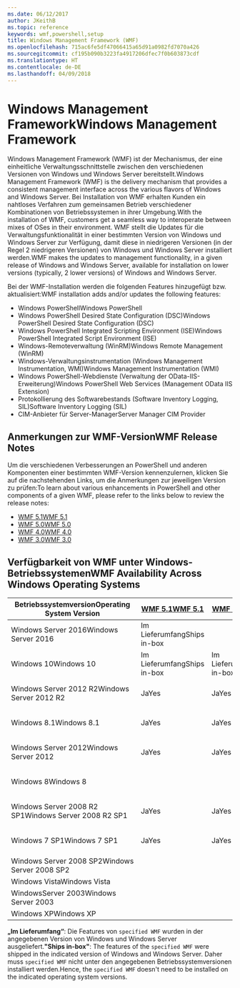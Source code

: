```yaml
---
ms.date: 06/12/2017
author: JKeithB
ms.topic: reference
keywords: wmf,powershell,setup
title: Windows Management Framework (WMF)
ms.openlocfilehash: 715ac6fe5df47066415a65d91a0982fd7070a426
ms.sourcegitcommit: cf195b090b3223fa4917206dfec7f0b603873cdf
ms.translationtype: HT
ms.contentlocale: de-DE
ms.lasthandoff: 04/09/2018
---
```

# <a name="windows-management-framework"></a><span data-ttu-id="5b6c0-103">Windows Management Framework</span><span class="sxs-lookup"><span data-stu-id="5b6c0-103">Windows Management Framework</span></span>

<span data-ttu-id="5b6c0-104">Windows Management Framework (WMF) ist der Mechanismus, der eine einheitliche Verwaltungsschnittstelle zwischen den verschiedenen Versionen von Windows und Windows Server bereitstellt.</span><span class="sxs-lookup"><span data-stu-id="5b6c0-104">Windows Management Framework (WMF) is the delivery mechanism that provides a consistent management interface across the various flavors of Windows and Windows Server.</span></span>
<span data-ttu-id="5b6c0-105">Bei Installation von WMF erhalten Kunden ein nahtloses Verfahren zum gemeinsamen Betrieb verschiedener Kombinationen von Betriebssystemen in ihrer Umgebung.</span><span class="sxs-lookup"><span data-stu-id="5b6c0-105">With the installation of WMF, customers get a seamless way to interoperate between mixes of OSes in their environment.</span></span>
<span data-ttu-id="5b6c0-106">WMF stellt die Updates für die Verwaltungsfunktionalität in einer bestimmten Version von Windows und Windows Server zur Verfügung, damit diese in niedrigeren Versionen (in der Regel 2 niedrigeren Versionen) von Windows und Windows Server installiert werden.</span><span class="sxs-lookup"><span data-stu-id="5b6c0-106">WMF makes the updates to management functionality, in a given release of Windows and Windows Server, available for installation on lower versions (typically, 2 lower versions) of Windows and Windows Server.</span></span>

<span data-ttu-id="5b6c0-107">Bei der WMF-Installation werden die folgenden Features hinzugefügt bzw. aktualisiert:</span><span class="sxs-lookup"><span data-stu-id="5b6c0-107">WMF installation adds and/or updates the following features:</span></span>

- <span data-ttu-id="5b6c0-108">Windows PowerShell</span><span class="sxs-lookup"><span data-stu-id="5b6c0-108">Windows PowerShell</span></span>
- <span data-ttu-id="5b6c0-109">Windows PowerShell Desired State Configuration (DSC)</span><span class="sxs-lookup"><span data-stu-id="5b6c0-109">Windows PowerShell Desired State Configuration (DSC)</span></span>
- <span data-ttu-id="5b6c0-110">Windows PowerShell Integrated Scripting Environment (ISE)</span><span class="sxs-lookup"><span data-stu-id="5b6c0-110">Windows PowerShell Integrated Script Environment (ISE)</span></span>
- <span data-ttu-id="5b6c0-111">Windows-Remoteverwaltung (WinRM)</span><span class="sxs-lookup"><span data-stu-id="5b6c0-111">Windows Remote Management (WinRM)</span></span>
- <span data-ttu-id="5b6c0-112">Windows-Verwaltungsinstrumentation (Windows Management Instrumentation, WMI)</span><span class="sxs-lookup"><span data-stu-id="5b6c0-112">Windows Management Instrumentation (WMI)</span></span>
- <span data-ttu-id="5b6c0-113">Windows PowerShell-Webdienste (Verwaltung der OData-IIS-Erweiterung)</span><span class="sxs-lookup"><span data-stu-id="5b6c0-113">Windows PowerShell Web Services (Management OData IIS Extension)</span></span>
- <span data-ttu-id="5b6c0-114">Protokollierung des Softwarebestands (Software Inventory Logging, SIL)</span><span class="sxs-lookup"><span data-stu-id="5b6c0-114">Software Inventory Logging (SIL)</span></span>
- <span data-ttu-id="5b6c0-115">CIM-Anbieter für Server-Manager</span><span class="sxs-lookup"><span data-stu-id="5b6c0-115">Server Manager CIM Provider</span></span>

## <a name="wmf-release-notes"></a><span data-ttu-id="5b6c0-116">Anmerkungen zur WMF-Version</span><span class="sxs-lookup"><span data-stu-id="5b6c0-116">WMF Release Notes</span></span>

<span data-ttu-id="5b6c0-117">Um die verschiedenen Verbesserungen an PowerShell und anderen Komponenten einer bestimmten WMF-Version kennenzulernen, klicken Sie auf die nachstehenden Links, um die Anmerkungen zur jeweiligen Version zu prüfen:</span><span class="sxs-lookup"><span data-stu-id="5b6c0-117">To learn about various enhancements in PowerShell and other components of a given WMF, please refer to the links below to review the release notes:</span></span>

- [<span data-ttu-id="5b6c0-118">WMF 5.1</span><span class="sxs-lookup"><span data-stu-id="5b6c0-118">WMF 5.1</span></span>](5.1/release-notes.md)
- [<span data-ttu-id="5b6c0-119">WMF 5.0</span><span class="sxs-lookup"><span data-stu-id="5b6c0-119">WMF 5.0</span></span>](5.0/releasenotes.md)
- [<span data-ttu-id="5b6c0-120">WMF 4.0</span><span class="sxs-lookup"><span data-stu-id="5b6c0-120">WMF 4.0</span></span>](https://download.microsoft.com/download/3/D/6/3D61D262-8549-4769-A660-230B67E15B25/Windows%20Management%20Framework%204%200%20Release%20Notes.docx)
- [<span data-ttu-id="5b6c0-121">WMF 3.0</span><span class="sxs-lookup"><span data-stu-id="5b6c0-121">WMF 3.0</span></span>](https://download.microsoft.com/download/E/7/6/E76850B8-DA6E-4FF5-8CCE-A24FC513FD16/WMF%203%20Release%20Notes.docx)

## <a name="wmf-availability-across-windows-operating-systems"></a><span data-ttu-id="5b6c0-122">Verfügbarkeit von WMF unter Windows-Betriebssystemen</span><span class="sxs-lookup"><span data-stu-id="5b6c0-122">WMF Availability Across Windows Operating Systems</span></span>

| <span data-ttu-id="5b6c0-123">Betriebssystemversion</span><span class="sxs-lookup"><span data-stu-id="5b6c0-123">Operating System Version</span></span> | [<span data-ttu-id="5b6c0-124">WMF 5.1</span><span class="sxs-lookup"><span data-stu-id="5b6c0-124">WMF 5.1</span></span>](https://aka.ms/wmf51download) | [<span data-ttu-id="5b6c0-125">WMF 5.0</span><span class="sxs-lookup"><span data-stu-id="5b6c0-125">WMF 5.0</span></span>](https://aka.ms/wmf5download) | [<span data-ttu-id="5b6c0-126">WMF 4.0</span><span class="sxs-lookup"><span data-stu-id="5b6c0-126">WMF 4.0</span></span>](https://aka.ms/wmf4download) |  [<span data-ttu-id="5b6c0-127">WMF 3.0</span><span class="sxs-lookup"><span data-stu-id="5b6c0-127">WMF 3.0</span></span>](https://aka.ms/wmf3download) | [<span data-ttu-id="5b6c0-128">WMF 2.0</span><span class="sxs-lookup"><span data-stu-id="5b6c0-128">WMF 2.0</span></span>](https://aka.ms/wmf2download) |
| ------------------------ | ----------- | ----------- | ----------- | ------------ |  ------------- |
| <span data-ttu-id="5b6c0-129">Windows Server 2016</span><span class="sxs-lookup"><span data-stu-id="5b6c0-129">Windows Server 2016</span></span> | <span data-ttu-id="5b6c0-130">Im Lieferumfang</span><span class="sxs-lookup"><span data-stu-id="5b6c0-130">Ships in-box</span></span> |  |  |  |  |
| <span data-ttu-id="5b6c0-131">Windows 10</span><span class="sxs-lookup"><span data-stu-id="5b6c0-131">Windows 10</span></span> | <span data-ttu-id="5b6c0-132">Im Lieferumfang</span><span class="sxs-lookup"><span data-stu-id="5b6c0-132">Ships in-box</span></span> | <span data-ttu-id="5b6c0-133">Im Lieferumfang</span><span class="sxs-lookup"><span data-stu-id="5b6c0-133">Ships in-box</span></span>  | | | |
| <span data-ttu-id="5b6c0-134">Windows Server 2012 R2</span><span class="sxs-lookup"><span data-stu-id="5b6c0-134">Windows Server 2012 R2</span></span>| <span data-ttu-id="5b6c0-135">Ja</span><span class="sxs-lookup"><span data-stu-id="5b6c0-135">Yes</span></span> | <span data-ttu-id="5b6c0-136">Ja</span><span class="sxs-lookup"><span data-stu-id="5b6c0-136">Yes</span></span> | <span data-ttu-id="5b6c0-137">Im Lieferumfang</span><span class="sxs-lookup"><span data-stu-id="5b6c0-137">Ships in-box</span></span> |  |  |
| <span data-ttu-id="5b6c0-138">Windows 8.1</span><span class="sxs-lookup"><span data-stu-id="5b6c0-138">Windows 8.1</span></span> | <span data-ttu-id="5b6c0-139">Ja</span><span class="sxs-lookup"><span data-stu-id="5b6c0-139">Yes</span></span> | <span data-ttu-id="5b6c0-140">Ja</span><span class="sxs-lookup"><span data-stu-id="5b6c0-140">Yes</span></span> |  <span data-ttu-id="5b6c0-141">Im Lieferumfang</span><span class="sxs-lookup"><span data-stu-id="5b6c0-141">Ships in-box</span></span> |  |  |
| <span data-ttu-id="5b6c0-142">Windows Server 2012</span><span class="sxs-lookup"><span data-stu-id="5b6c0-142">Windows Server 2012</span></span> | <span data-ttu-id="5b6c0-143">Ja</span><span class="sxs-lookup"><span data-stu-id="5b6c0-143">Yes</span></span> | <span data-ttu-id="5b6c0-144">Ja</span><span class="sxs-lookup"><span data-stu-id="5b6c0-144">Yes</span></span> | <span data-ttu-id="5b6c0-145">Ja</span><span class="sxs-lookup"><span data-stu-id="5b6c0-145">Yes</span></span> |  <span data-ttu-id="5b6c0-146">Im Lieferumfang</span><span class="sxs-lookup"><span data-stu-id="5b6c0-146">Ships in-box</span></span> | |
| <span data-ttu-id="5b6c0-147">Windows 8</span><span class="sxs-lookup"><span data-stu-id="5b6c0-147">Windows 8</span></span> |  |  |  | <span data-ttu-id="5b6c0-148">Im Lieferumfang</span><span class="sxs-lookup"><span data-stu-id="5b6c0-148">Ships in-box</span></span> | |
| <span data-ttu-id="5b6c0-149">Windows Server 2008 R2 SP1</span><span class="sxs-lookup"><span data-stu-id="5b6c0-149">Windows Server 2008 R2 SP1</span></span> | <span data-ttu-id="5b6c0-150">Ja</span><span class="sxs-lookup"><span data-stu-id="5b6c0-150">Yes</span></span> | <span data-ttu-id="5b6c0-151">Ja</span><span class="sxs-lookup"><span data-stu-id="5b6c0-151">Yes</span></span> | <span data-ttu-id="5b6c0-152">Ja</span><span class="sxs-lookup"><span data-stu-id="5b6c0-152">Yes</span></span> |  <span data-ttu-id="5b6c0-153">Ja</span><span class="sxs-lookup"><span data-stu-id="5b6c0-153">Yes</span></span>| <span data-ttu-id="5b6c0-154">Im Lieferumfang</span><span class="sxs-lookup"><span data-stu-id="5b6c0-154">Ships in-box</span></span> |
| <span data-ttu-id="5b6c0-155">Windows 7 SP1</span><span class="sxs-lookup"><span data-stu-id="5b6c0-155">Windows 7 SP1</span></span>  | <span data-ttu-id="5b6c0-156">Ja</span><span class="sxs-lookup"><span data-stu-id="5b6c0-156">Yes</span></span> | <span data-ttu-id="5b6c0-157">Ja</span><span class="sxs-lookup"><span data-stu-id="5b6c0-157">Yes</span></span> | <span data-ttu-id="5b6c0-158">Ja</span><span class="sxs-lookup"><span data-stu-id="5b6c0-158">Yes</span></span> | <span data-ttu-id="5b6c0-159">Ja</span><span class="sxs-lookup"><span data-stu-id="5b6c0-159">Yes</span></span> | <span data-ttu-id="5b6c0-160">Im Lieferumfang</span><span class="sxs-lookup"><span data-stu-id="5b6c0-160">Ships in-box</span></span> |
| <span data-ttu-id="5b6c0-161">Windows Server 2008 SP2</span><span class="sxs-lookup"><span data-stu-id="5b6c0-161">Windows Server 2008 SP2</span></span> | | | | <span data-ttu-id="5b6c0-162">Ja</span><span class="sxs-lookup"><span data-stu-id="5b6c0-162">Yes</span></span> | <span data-ttu-id="5b6c0-163">Ja</span><span class="sxs-lookup"><span data-stu-id="5b6c0-163">Yes</span></span> |
| <span data-ttu-id="5b6c0-164">Windows Vista</span><span class="sxs-lookup"><span data-stu-id="5b6c0-164">Windows Vista</span></span> | | | | | <span data-ttu-id="5b6c0-165">Ja</span><span class="sxs-lookup"><span data-stu-id="5b6c0-165">Yes</span></span> |
| <span data-ttu-id="5b6c0-166">WindowsServer 2003</span><span class="sxs-lookup"><span data-stu-id="5b6c0-166">Windows Server 2003</span></span>| | | |  | <span data-ttu-id="5b6c0-167">Ja</span><span class="sxs-lookup"><span data-stu-id="5b6c0-167">Yes</span></span> |
| <span data-ttu-id="5b6c0-168">Windows XP</span><span class="sxs-lookup"><span data-stu-id="5b6c0-168">Windows XP</span></span> | | | |  | <span data-ttu-id="5b6c0-169">Ja</span><span class="sxs-lookup"><span data-stu-id="5b6c0-169">Yes</span></span> |

<span data-ttu-id="5b6c0-170">**„Im Lieferumfang“**: Die Features von `specified WMF` wurden in der angegebenen Version von Windows und Windows Server ausgeliefert.</span><span class="sxs-lookup"><span data-stu-id="5b6c0-170">**"Ships in-box"**: The features of the `specified WMF` were shipped in the indicated version of  Windows and Windows Server.</span></span>
<span data-ttu-id="5b6c0-171">Daher muss `specified WMF` nicht unter den angegebenen Betriebssystemversionen installiert werden.</span><span class="sxs-lookup"><span data-stu-id="5b6c0-171">Hence, the `specified WMF` doesn't need to be installed on the indicated operating system versions.</span></span>